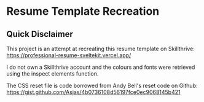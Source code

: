 Resume Template Recreation
====================

Quick Disclaimer
---------------------

This project is an attempt at recreating this resume template on Skillthrive: https://professional-resume-sveltekit.vercel.app/

I do not own a Skillthrive account and the colours and fonts were retrieved using the inspect elements function.

The CSS reset file is code borrowed from Andy Bell's reset code on Github: https://gist.github.com/Asjas/4b0736108d56197fce0ec9068145b421